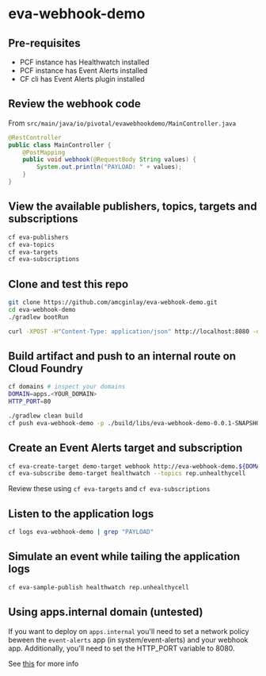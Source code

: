 # eva-webhook-demo

## Pre-requisites

- PCF instance has Healthwatch installed
- PCF instance has Event Alerts installed
- CF cli has Event Alerts plugin installed

## Review the webhook code

From `src/main/java/io/pivotal/evawebhookdemo/MainController.java`

```java
@RestController
public class MainController {
    @PostMapping
    public void webhook(@RequestBody String values) {
        System.out.println("PAYLOAD: " + values);
    }
}
```

## View the available publishers, topics, targets and subscriptions

```bash
cf eva-publishers
cf eva-topics
cf eva-targets
cf eva-subscriptions
```

## Clone and test this repo

```bash
git clone https://github.com/amcginlay/eva-webhook-demo.git
cd eva-webhook-demo
./gradlew bootRun
```

```bash
curl -XPOST -H"Content-Type: application/json" http://localhost:8080 -d "{\"NAME\": \"VALUE\"}"
```

## Build artifact and push to an internal route on Cloud Foundry

```bash
cf domains # inspect your domains
DOMAIN=apps.<YOUR_DOMAIN>
HTTP_PORT=80

./gradlew clean build
cf push eva-webhook-demo -p ./build/libs/eva-webhook-demo-0.0.1-SNAPSHOT.jar -d ${DOMAIN}
```

## Create an Event Alerts target and subscription

```bash
cf eva-create-target demo-target webhook http://eva-webhook-demo.${DOMAIN}:${HTTP_PORT} # not https!
cf eva-subscribe demo-target healthwatch --topics rep.unhealthycell
```

Review these using `cf eva-targets` and `cf eva-subscriptions`

## Listen to the application logs

```bash
cf logs eva-webhook-demo | grep "PAYLOAD"
```

## Simulate an event while tailing the application logs
```bash
cf eva-sample-publish healthwatch rep.unhealthycell
```

## Using apps.internal domain (untested)

If you want to deploy on `apps.internal` you'll need to set a network policy beween the 
`event-alerts` app (in system/event-alerts) and your webhook app.
Additionally, you'll need to set the HTTP_PORT variable to 8080.

See [this](https://github.com/amcginlay/pcf-c2c-networking) for more info
